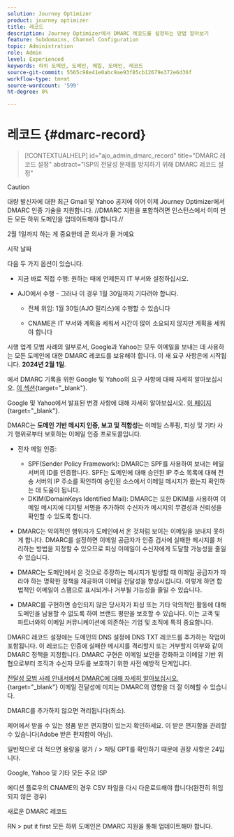 ```yaml
---
solution: Journey Optimizer
product: journey optimizer
title: 레코드
description: Journey Optimizer에서 DMARC 레코드를 설정하는 방법 알아보기
feature: Subdomains, Channel Configuration
topic: Administration
role: Admin
level: Experienced
keywords: 하위 도메인, 도메인, 메일, 도메인, 레코드
source-git-commit: 5565c98e41e0abc9ae93f85cb12679e372e6d36f
workflow-type: tm+mt
source-wordcount: '599'
ht-degree: 0%

---
```


# 레코드 {#dmarc-record}

>[!CONTEXTUALHELP]
>id="ajo_admin_dmarc_record"
>title="DMARC 레코드 설정"
>abstract="ISP의 전달성 문제를 방지하기 위해 DMARC 레코드 설정"

>[!CAUTION]
>
>대량 발신자에 대한 최근 Gmail 및 Yahoo 공지에 이어 이제 Journey Optimizer에서 DMARC 인증 기술을 지원합니다. //DMARC 지원을 포함하려면 인스턴스에서 이미 만든 모든 하위 도메인을 업데이트해야 합니다.//

2월 1일까지 하는 게 중요한데 곧 의사가 올 거예요

시작 날짜

다음 두 가지 옵션이 있습니다.

* 지금 바로 직접 수행: 원하는 때에 언제든지 IT 부서와 설정하십시오.

* AJO에서 수행 - 그러나 이 경우 1월 30일까지 기다려야 합니다.

   * 전체 위임: 1월 30일(AJO 릴리스)에 수행할 수 있습니다

   * CNAME은 IT 부서와 계획을 세워서 시간이 많이 소요되지 않지만 계획을 세워야 합니다

시행 업계 모범 사례의 일부로서, Google과 Yahoo는 모두 이메일을 보내는 데 사용하는 모든 도메인에 대한 DMARC 레코드를 보유해야 합니다. 이 새 요구 사항은에 시작됩니다. **2024년 2월 1일**.

에서 DMARC 기록을 위한 Google 및 Yahoo의 요구 사항에 대해 자세히 알아보십시오. [이 섹션](https://experienceleague.adobe.com/docs/deliverability-learn/deliverability-best-practice-guide/additional-resources/guidance-around-changes-to-google-and-yahoo.html?lang=en#dmarc%3A){target="_blank"}.

Google 및 Yahoo에서 발표된 변경 사항에 대해 자세히 알아보십시오. [이 페이지](https://experienceleague.adobe.com/docs/deliverability-learn/deliverability-best-practice-guide/additional-resources/guidance-around-changes-to-google-and-yahoo.html?lang=en#dmarc%3A){target="_blank"}.

DMARC는 **도메인 기반 메시지 인증, 보고 및 적합성**&#x200B;는 이메일 스푸핑, 피싱 및 기타 사기 행위로부터 보호하는 이메일 인증 프로토콜입니다.

* 전자 메일 인증:

   * SPF(Sender Policy Framework): DMARC는 SPF를 사용하여 보내는 메일 서버의 ID를 인증합니다. SPF는 도메인에 대해 승인된 IP 주소 목록에 대해 전송 서버의 IP 주소를 확인하여 승인된 소스에서 이메일 메시지가 왔는지 확인하는 데 도움이 됩니다.
   * DKIM(DomainKeys Identified Mail): DMARC는 또한 DKIM을 사용하여 이메일 메시지에 디지털 서명을 추가하여 수신자가 메시지의 무결성과 신뢰성을 확인할 수 있도록 합니다.

* DMARC는 악의적인 행위자가 도메인에서 온 것처럼 보이는 이메일을 보내지 못하게 합니다. DMARC를 설정하면 이메일 공급자가 인증 검사에 실패한 메시지를 처리하는 방법을 지정할 수 있으므로 피싱 이메일이 수신자에게 도달할 가능성을 줄일 수 있습니다.

* DMARC는 도메인에서 온 것으로 주장하는 메시지가 발생할 때 이메일 공급자가 따라야 하는 명확한 정책을 제공하여 이메일 전달성을 향상시킵니다. 이렇게 하면 합법적인 이메일이 스팸으로 표시되거나 거부될 가능성을 줄일 수 있습니다.

* DMARC를 구현하면 승인되지 않은 당사자가 피싱 또는 기타 악의적인 활동에 대해 도메인을 남용할 수 없도록 하여 브랜드 평판을 보호할 수 있습니다. 이는 고객 및 파트너와의 이메일 커뮤니케이션에 의존하는 기업 및 조직에 특히 중요합니다.

DMARC 레코드 설정에는 도메인의 DNS 설정에 DNS TXT 레코드를 추가하는 작업이 포함됩니다. 이 레코드는 인증에 실패한 메시지를 격리할지 또는 거부할지 여부와 같이 DMARC 정책을 지정합니다. DMARC 구현은 이메일 보안을 강화하고 이메일 기반 위협으로부터 조직과 수신자 모두를 보호하기 위한 사전 예방적 단계입니다.

[전달성 모범 사례 안내서에서 DMARC에 대해 자세히 알아보십시오.](https://experienceleague.adobe.com/docs/deliverability-learn/deliverability-best-practice-guide/additional-resources/technotes/implement-dmarc.html?lang=ko){target="_blank"} 이메일 전달성에 미치는 DMARC의 영향을 더 잘 이해할 수 있습니다.

DMARC를 추가하지 않으면 격리됩니다(최소).

제어에서 받을 수 있는 정품 받은 편지함이 있는지 확인하세요. 이 받은 편지함을 관리할 수 있습니다(Adobe 받은 편지함이 아님).

일반적으로 더 적으면 용량을 평가 / > 채팅 GPT를 확인하기 때문에 권장 사항은 24입니다.

Google, Yahoo 및 기타 모든 주요 ISP

에디션 플로우의 CNAME의 경우 CSV 파일을 다시 다운로드해야 합니다(완전히 위임되지 않은 경우)

새로운 DMARC 레코드

RN > put it first 모든 하위 도메인은 DMARC 지원을 통해 업데이트해야 합니다.



